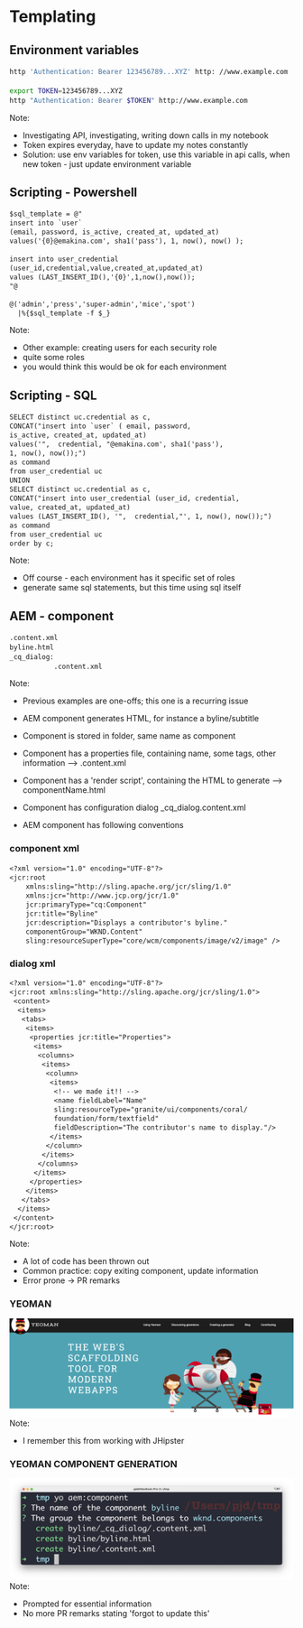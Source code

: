 # Templating


## Environment variables
```bash [1|3-4]
http 'Authentication: Bearer 123456789...XYZ' http: //www.example.com

export TOKEN=123456789...XYZ
http "Authentication: Bearer $TOKEN" http://www.example.com
```
Note:
* Investigating API, investigating, writing down calls in my notebook
* Token expires everyday, have to update my notes constantly
* Solution: use env variables for token, use this variable in api calls, when new token - just update environment variable


## Scripting - Powershell
```ps[|1-9|4,8|11-12]
$sql_template = @"
insert into `user`
(email, password, is_active, created_at, updated_at)
values('{0}@emakina.com', sha1('pass'), 1, now(), now() );

insert into user_credential
(user_id,credential,value,created_at,updated_at)
values (LAST_INSERT_ID(),'{0}',1,now(),now());
"@

@('admin','press','super-admin','mice','spot')
  |%{$sql_template -f $_}
```
Note:
* Other example: creating users for each security role
* quite some roles
* you would think this would be ok for each environment


## Scripting - SQL
```sql[|1-7|9-14]
SELECT distinct uc.credential as c,
CONCAT("insert into `user` ( email, password,
is_active, created_at, updated_at)
values('",  credential, "@emakina.com', sha1('pass'),
1, now(), now());")
as command
from user_credential uc
UNION
SELECT distinct uc.credential as c,
CONCAT("insert into user_credential (user_id, credential,
value, created_at, updated_at)
values (LAST_INSERT_ID(), '",  credential,"', 1, now(), now());")
as command
from user_credential uc
order by c;
```
Note:
* Off course - each environment has it specific set of roles
* generate same sql statements, but this time using sql itself


## AEM - component
```bash
.content.xml
byline.html
_cq_dialog:
           .content.xml
```
Note:
* Previous examples are one-offs; this one is a recurring issue
* AEM component generates HTML, for instance a byline/subtitle
* Component is stored in folder, same name as component
* Component has a properties file, containing name, some tags, other information --> .content.xml
* Component has a 'render script', containing the HTML to generate --> componentName.html
* Component has configuration dialog _cq_dialog\.content.xml

* AEM component has following conventions


### component xml
```xml[6-8]
<?xml version="1.0" encoding="UTF-8"?>
<jcr:root
    xmlns:sling="http://sling.apache.org/jcr/sling/1.0"
    xmlns:jcr="http://www.jcp.org/jcr/1.0"
    jcr:primaryType="cq:Component"
    jcr:title="Byline"
    jcr:description="Displays a contributor's byline."
    componentGroup="WKND.Content"
    sling:resourceSuperType="core/wcm/components/image/v2/image" />
```


### dialog xml
```xml[|28|13-17]
<?xml version="1.0" encoding="UTF-8"?>
<jcr:root xmlns:sling="http://sling.apache.org/jcr/sling/1.0">
 <content>
  <items>
   <tabs>
    <items>
     <properties jcr:title="Properties">
      <items>
       <columns>
        <items>
         <column>
          <items>
           <!-- we made it!! -->
           <name fieldLabel="Name"
           sling:resourceType="granite/ui/components/coral/
           foundation/form/textfield"
           fieldDescription="The contributor's name to display."/>
          </items>
         </column>
        </items>
       </columns>
      </items>
     </properties>
    </items>
   </tabs>
  </items>
 </content>
</jcr:root>
```
Note:
* A lot of code has been thrown out
* Common practice: copy exiting component, update information
* Error prone -> PR remarks


### YEOMAN
![alt text](../assets/yeoman.png "Yeoman")
Note:
* I remember this from working with JHipster


### YEOMAN COMPONENT GENERATION
![alt text](../assets/yeoman-console.png "console")
Note:
* Prompted for essential information
* No more PR remarks stating 'forgot to update this'
